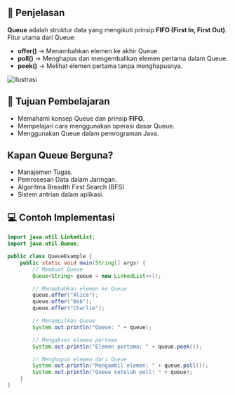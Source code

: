 ## 📝 Penjelasan
**Queue** adalah struktur data yang mengikuti prinsip **FIFO (First In, First Out)**.  
Fitur utama dari Queue:
- **offer()** → Menambahkan elemen ke akhir Queue.
- **poll()** → Menghapus dan mengembalikan elemen pertama dalam Queue.
- **peek()** → Melihat elemen pertama tanpa menghapusnya.

![Ilustrasi](https://img.freepik.com/free-vector/people-waiting-queue-bank-machine_74855-4458.jpg?size=626&ext=jpg&ga=GA1.2.1411813280.1638403200) 

## 🎯 Tujuan Pembelajaran
- Memahami konsep Queue dan prinsip **FIFO**.
- Mempelajari cara menggunakan operasi dasar Queue.
- Menggunakan Queue dalam pemrograman Java.

## Kapan Queue Berguna?
- Manajemen Tugas.
- Pemrosesan Data dalam Jaringan.
- Algoritma Breadth First Search (BFS)
- Sistem antrian dalam aplikasi.

## 💻 Contoh Implementasi
```java
import java.util.LinkedList;
import java.util.Queue;

public class QueueExample {
    public static void main(String[] args) {
        // Membuat Queue
        Queue<String> queue = new LinkedList<>();

        // Menambahkan elemen ke Queue
        queue.offer("Alice");
        queue.offer("Bob");
        queue.offer("Charlie");

        // Menampilkan Queue
        System.out.println("Queue: " + queue);

        // Mengakses elemen pertama
        System.out.println("Elemen pertama: " + queue.peek());

        // Menghapus elemen dari Queue
        System.out.println("Mengambil elemen: " + queue.poll());
        System.out.println("Queue setelah poll: " + queue);
    }
}
